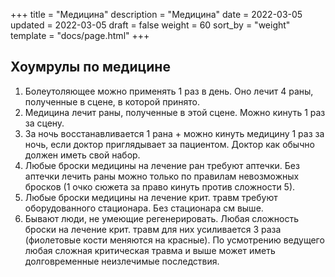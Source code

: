 +++
title = "Медицина"
description = "Медицина"
date = 2022-03-05
updated = 2022-03-05
draft = false
weight = 60
sort_by = "weight"
template = "docs/page.html"
+++

## Хоумрулы по медицине

1. Болеутоляющее можно применять 1 раз в день. Оно лечит 4 раны, полученные в сцене, в которой принято.
2. Медицина лечит раны, полученные в этой сцене. Можно кинуть 1 раз за сцену.
3. За ночь восстанавливается 1 рана + можно кинуть медицину 1 раз за ночь, если доктор приглядывает за пациентом. Доктор как обычно должен иметь свой набор.
4. Любые броски медицины на лечение ран требуют аптечки. Без аптечки лечить раны можно только по правилам невозможных бросков (1 очко сюжета за право кинуть против сложности 5).
5. Любые броски медицины на лечение крит. травм требуют оборудованного стационара. Без стационара см выше.
6. Бывают люди, не умеющие регенерировать. Любая сложность броски на лечение крит. травм для них усиливается 3 раза (фиолетовые кости меняются на красные). По усмотрению ведущего любая сложная критическая травма и выше может иметь долговременные неизлечимые последствия.